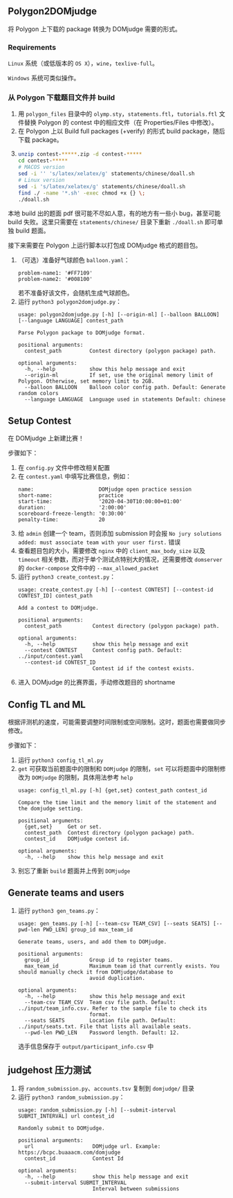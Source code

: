 ## Polygon2DOMjudge

将 Polygon 上下载的 package 转换为 DOMjudge 需要的形式。

### Requirements

`Linux` 系统（或低版本的 `OS X`），`wine`，`texlive-full`。

`Windows` 系统可类似操作。

### 从 Polygon 下载题目文件并 build

1. 用 `polygon_files` 目录中的 `olymp.sty`，`statements.ftl`，`tutorials.ftl` 文件替换 Polygon 的 contest 中的相应文件（在 Properties/Files 中修改）。
2. 在 Polygon 上以 Build full packages (+verify) 的形式 build package，随后下载 package。
3. ```sh
   unzip contest-*****.zip -d contest-*****
   cd contest-*****
   # MACOS version
   sed -i '' 's/latex/xelatex/g' statements/chinese/doall.sh
   # Linux version
   sed -i 's/latex/xelatex/g' statements/chinese/doall.sh
   find ./ -name '*.sh' -exec chmod +x {} \;
   ./doall.sh
   ```

本地 build 出的题面 pdf 很可能不尽如人意，有的地方有一些小 bug，甚至可能 build 失败。这里只需要在 `statements/chinese/` 目录下重新 `./doall.sh` 即可单独 build 题面。

接下来需要在 Polygon 上运行脚本以打包成 DOMjudge 格式的题目包。

1. （可选）准备好气球颜色 `balloon.yaml`：
   ```
   problem-name1: '#FF7109'
   problem-name2: '#008100'
   ```
   若不准备好该文件，会随机生成气球颜色。
2. 运行 `python3 polygon2domjudge.py`：
   ```
   usage: polygon2domjudge.py [-h] [--origin-ml] [--balloon BALLOON] [--language LANGUAGE] contest_path

   Parse Polygon package to DOMjudge format.
   
   positional arguments:
     contest_path         Contest directory (polygon package) path.
   
   optional arguments:
     -h, --help           show this help message and exit
     --origin-ml          If set, use the original memory limit of Polygon. Otherwise, set memory limit to 2GB.
     --balloon BALLOON    Balloon color config path. Default: Generate random colors
     --language LANGUAGE  Language used in statements Default: chinese
   ```

## Setup Contest

在 DOMjudge 上新建比赛！

步骤如下：

1. 在 `config.py` 文件中修改相关配置
2. 在 `contest.yaml` 中填写比赛信息，例如：
   ```
   name:                     DOMjudge open practice session
   short-name:               practice
   start-time:               '2020-04-30T10:00:00+01:00'
   duration:                 '2:00:00'
   scoreboard-freeze-length: '0:30:00'
   penalty-time:             20
   ```
3. 给 `admin` 创建一个 team，否则添加 submission 时会报 `No jury solutions added: must associate team with your user first.` 错误 
4. 查看题目包的大小，需要修改 `nginx` 中的 `client_max_body_size` 以及 `timeout` 相关参数，而对于单个测试点特别大的情况，还需要修改 `domserver` 的 `docker-compose` 文件中的 `--max_allowed_packet`
5. 运行 `python3 create_contest.py`：
   ```
   usage: create_contest.py [-h] [--contest CONTEST] [--contest-id CONTEST_ID] contest_path

   Add a contest to DOMjudge.
   
   positional arguments:
     contest_path          Contest directory (polygon package) path.
   
   optional arguments:
     -h, --help            show this help message and exit
     --contest CONTEST     Contest config path. Default: ../input/contest.yaml
     --contest-id CONTEST_ID
                           Contest id if the contest exists.
   ```
6. 进入 DOMjudge 的比赛界面，手动修改题目的 shortname

## Config TL and ML

根据评测机的速度，可能需要调整时间限制或空间限制。这时，题面也需要做同步修改。

步骤如下：

1. 运行 `python3 config_tl_ml.py`
2. `get` 可获取当前题面中的限制和 `DOMjudge` 的限制，`set` 可以将题面中的限制修改为 `DOMjudge` 的限制，具体用法参考 `help`
   ```
   usage: config_tl_ml.py [-h] {get,set} contest_path contest_id

   Compare the time limit and the memory limit of the statement and the domjudge setting.
   
   positional arguments:
     {get,set}     Get or set.
     contest_path  Contest directory (polygon package) path.
     contest_id    DOMjudge contest id.
   
   optional arguments:
     -h, --help    show this help message and exit
   ```
3. 别忘了重新 `build` 题面并上传到 `DOMjudge`

## Generate teams and users

1. 运行 `python3 gen_teams.py`：
   ```
   usage: gen_teams.py [-h] [--team-csv TEAM_CSV] [--seats SEATS] [--pwd-len PWD_LEN] group_id max_team_id

   Generate teams, users, and add them to DOMjudge.
   
   positional arguments:
     group_id             Group id to register teams.
     max_team_id          Maximum team id that currently exists. You should manually check it from DOMjudge/database to
                          avoid duplication.
   
   optional arguments:
     -h, --help           show this help message and exit
     --team-csv TEAM_CSV  Team csv file path. Default: ../input/team_info.csv. Refer to the sample file to check its
                          format.
     --seats SEATS        Location file path. Default: ../input/seats.txt. File that lists all available seats.
     --pwd-len PWD_LEN    Password length. Default: 12.
   ```
   选手信息保存于 `output/participant_info.csv` 中

## judgehost 压力测试

1. 将 `random_submission.py`、`accounts.tsv` 复制到 `domjudge/` 目录
2. 运行 `python3 random_submission.py`：
   ```
   usage: random_submission.py [-h] [--submit-interval SUBMIT_INTERVAL] url contest_id

   Randomly submit to DOMjudge.
   
   positional arguments:
     url                   DOMjudge url. Example: https://bcpc.buaaacm.com/domjudge
     contest_id            Contest Id
   
   optional arguments:
     -h, --help            show this help message and exit
     --submit-interval SUBMIT_INTERVAL
                           Interval between submissions
   ```